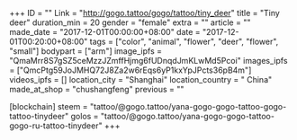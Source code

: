 +++
ID = ""
Link = "http://gogo.tattoo/gogo/tattoo/tiny_deer"
title = "Tiny deer"
duration_min = 20
gender = "female"
extra = ""
article = ""
made_date = "2017-12-01T00:00:00+08:00"
date = "2017-12-01T00:20:00+08:00"
tags = ["color", "animal", "flower", "deer", "flower", "small"]
bodypart = ["arm"]
image_ipfs = "QmaMrr8S7gSZ5ceMzzJZmffHjmg6fUDnqdJmKLwMd5Pcoi"
images_ipfs = ["QmcPtg59JoJMHQ72J8Za2w6rEqs6yP1kxYpJPcts36pB4m"]
videos_ipfs = []
location_city = "Shanghai"
location_country = " China"
made_at_shop = "chushangfeng"
previous = ""

[blockchain]
steem = "tattoo/@gogo.tattoo/yana-gogo-gogo-tattoo-gogo-tattoo-tinydeer"
golos = "tattoo/@gogo.tattoo/yana-gogo-gogo-tattoo-gogo-ru-tattoo-tinydeer"
+++
